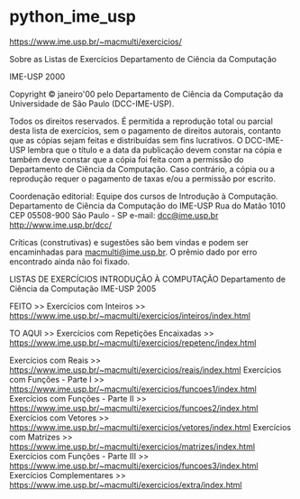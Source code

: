 # python_ime_usp

https://www.ime.usp.br/~macmulti/exercicios/

Sobre as Listas de Exercícios
Departamento de Ciência da Computação

IME-USP    2000

Copyright © janeiro'00 pelo Departamento de Ciência da Computação da Universidade de São Paulo (DCC-IME-USP).

Todos os direitos reservados. É permitida a reprodução total ou parcial desta lista de exercícios, sem o pagamento de direitos autorais, contanto que as cópias sejam feitas e distribuídas sem fins lucrativos. O DCC-IME-USP lembra que o título e a data da publicação devem constar na cópia e também deve constar que a cópia foi feita com a permissão do Departamento de Ciência da Computação. Caso contrário, a cópia ou a reprodução requer o pagamento de taxas e/ou a permissão por escrito.

Coordenação editorial: Equipe dos cursos de Introdução à Computação.
Departamento de Ciência da Computação do IME-USP
Rua do Matão 1010
CEP 05508-900 São Paulo - SP
e-mail: dcc@ime.usp.br
http://www.ime.usp.br/dcc/
 

Críticas (construtivas) e sugestões são bem vindas e podem ser encaminhadas para macmulti@ime.usp.br. O prêmio dado por erro encontrado ainda não foi fixado.

LISTAS DE EXERCÍCIOS
INTRODUÇÃO À COMPUTAÇÃO
Departamento de Ciência da Computação
IME-USP     2005

FEITO >> Exercícios com Inteiros >> https://www.ime.usp.br/~macmulti/exercicios/inteiros/index.html

TO AQUI >> Exercícios com Repetições Encaixadas >> https://www.ime.usp.br/~macmulti/exercicios/repetenc/index.html

Exercícios com Reais >> https://www.ime.usp.br/~macmulti/exercicios/reais/index.html
Exercícios com Funções - Parte I >> https://www.ime.usp.br/~macmulti/exercicios/funcoes1/index.html
Exercícios com Funções - Parte II >> https://www.ime.usp.br/~macmulti/exercicios/funcoes2/index.html
Exercícios com Vetores >> https://www.ime.usp.br/~macmulti/exercicios/vetores/index.html
Exercícios com Matrizes >> https://www.ime.usp.br/~macmulti/exercicios/matrizes/index.html
Exercícios com Funções - Parte III >> https://www.ime.usp.br/~macmulti/exercicios/funcoes3/index.html
Exercícios Complementares >> https://www.ime.usp.br/~macmulti/exercicios/extra/index.html


